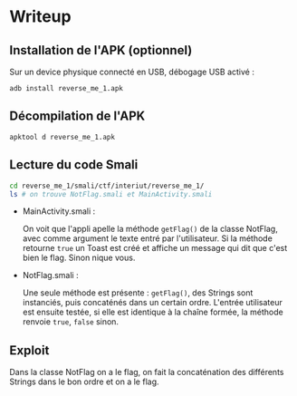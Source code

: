 # Writeup

## Installation de l'APK (optionnel)

Sur un device physique connecté en USB, débogage USB activé :

`adb install reverse_me_1.apk`

## Décompilation de l'APK

`apktool d reverse_me_1.apk`

## Lecture du code Smali

```bash
cd reverse_me_1/smali/ctf/interiut/reverse_me_1/
ls # on trouve NotFlag.smali et MainActivity.smali
```

* MainActivity.smali :

    On voit que l'appli apelle la méthode `getFlag()` de la classe NotFlag, avec comme argument le texte entré par l'utilisateur. Si la méthode retourne `true` un Toast est créé et affiche un message qui dit que c'est bien le flag. Sinon nique vous.

* NotFlag.smali :

    Une seule méthode est présente : `getFlag()`, des Strings sont instanciés, puis concaténés dans un certain ordre. L'entrée utilisateur est ensuite testée, si elle est identique à la chaîne formée, la méthode renvoie `true`, `false` sinon.

## Exploit

Dans la classe NotFlag on a le flag, on fait la concaténation des différents Strings dans le bon ordre et on a le flag.
